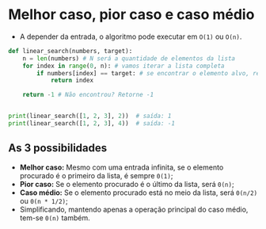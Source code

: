 # Melhor caso, pior caso e caso médio

* A depender da entrada, o algoritmo pode executar em `O(1)` ou `O(n)`.

~~~py
def linear_search(numbers, target):
    n = len(numbers) # N será a quantidade de elementos da lista
    for index in range(0, n): # vamos iterar a lista completa
        if numbers[index] == target: # se encontrar o elemento alvo, retorne a posição
            return index

    return -1 # Não encontrou? Retorne -1


print(linear_search([1, 2, 3], 2))  # saída: 1
print(linear_search([1, 2, 3], 4))  # saída: -1
~~~

## As 3 possibilidades

* **Melhor caso:** Mesmo com uma entrada infinita, se o elemento procurado é o primeiro da lista, é sempre `0(1)`;
* **Pior caso:** Se o elemento procurado é o último da lista, será `0(n)`;
* **Caso médio:** Se o elemento procurado está no meio da lista, será `0(n/2)` ou `0(n * 1/2)`;
* Simplificando, mantendo apenas a operação principal do caso médio, tem-se `0(n)` também.
